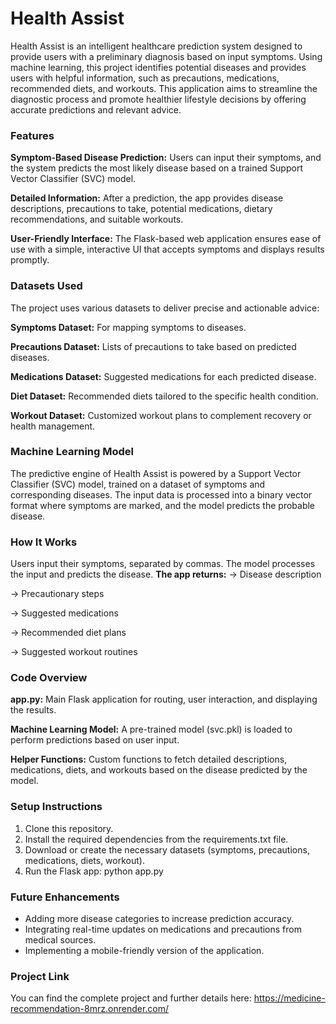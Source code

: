 # Health Assist

Health Assist is an intelligent healthcare prediction system designed to provide users with a preliminary diagnosis based on input symptoms. Using machine learning, this project identifies potential diseases and provides users with helpful information, such as precautions, medications, recommended diets, and workouts. This application aims to streamline the diagnostic process and promote healthier lifestyle decisions by offering accurate predictions and relevant advice.

### Features
**Symptom-Based Disease Prediction:** Users can input their symptoms, and the system predicts the most likely disease based on a trained Support Vector Classifier (SVC) model.

**Detailed Information:** After a prediction, the app provides disease descriptions, precautions to take, potential medications, dietary recommendations, and suitable workouts.

**User-Friendly Interface:** The Flask-based web application ensures ease of use with a simple, interactive UI that accepts symptoms and displays results promptly.

### Datasets Used
The project uses various datasets to deliver precise and actionable advice:

**Symptoms Dataset:** For mapping symptoms to diseases.

**Precautions Dataset:** Lists of precautions to take based on predicted diseases.

**Medications Dataset:** Suggested medications for each predicted disease.

**Diet Dataset:** Recommended diets tailored to the specific health condition.

**Workout Dataset:** Customized workout plans to complement recovery or health management.

### Machine Learning Model
The predictive engine of Health Assist is powered by a Support Vector Classifier (SVC) model, trained on a dataset of symptoms and corresponding diseases. The input data is processed into a binary vector format where symptoms are marked, and the model predicts the probable disease.

### How It Works
Users input their symptoms, separated by commas.
The model processes the input and predicts the disease.
**The app returns:**
-> Disease description

-> Precautionary steps

-> Suggested medications

-> Recommended diet plans
 
 -> Suggested workout routines

### Code Overview
**app.py:** Main Flask application for routing, user interaction, and displaying the results.

**Machine Learning Model:** A pre-trained model (svc.pkl) is loaded to perform predictions based on user input.

**Helper Functions:** Custom functions to fetch detailed descriptions, medications, diets, and workouts based on the disease predicted by the model.

### Setup Instructions
1. Clone this repository.
2. Install the required dependencies from the requirements.txt file.
3. Download or create the necessary datasets (symptoms, precautions, medications, diets, workout).
4. Run the Flask app:  python app.py

### Future Enhancements
* Adding more disease categories to increase prediction accuracy.
* Integrating real-time updates on medications and precautions from medical sources.
* Implementing a mobile-friendly version of the application.

### Project Link
You can find the complete project and further details here: https://medicine-recommendation-8mrz.onrender.com/
